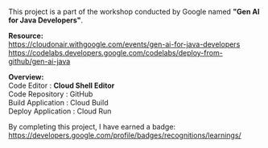 This project is a part of the workshop conducted by Google named **"Gen AI for Java Developers"**.<br/>

**Resource:** <br/>
https://cloudonair.withgoogle.com/events/gen-ai-for-java-developers<br/>
https://codelabs.developers.google.com/codelabs/deploy-from-github/gen-ai-java<br/>

**Overview:**<br/>
Code Editor : **Cloud Shell Editor**<br/>
Code Repository : GitHub<br/>
Build Application : Cloud Build<br/>
Deploy Application  : Cloud Run<br/>

By completing this project, I have earned a badge: https://developers.google.com/profile/badges/recognitions/learnings/
